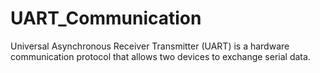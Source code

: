 # UART_Communication
Universal Asynchronous Receiver Transmitter (UART) is a hardware communication protocol that allows two devices to exchange serial data.
